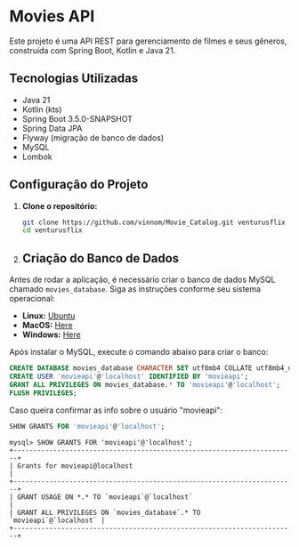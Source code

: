 # Movies API

Este projeto é uma API REST para gerenciamento de filmes e seus gêneros, construída com Spring Boot, Kotlin e Java 21.

## Tecnologias Utilizadas

- Java 21
- Kotlin (kts)
- Spring Boot 3.5.0-SNAPSHOT
- Spring Data JPA
- Flyway (migração de banco de dados)
- MySQL
- Lombok

## Configuração do Projeto

1. **Clone o repositório:**
   ```bash
   git clone https://github.com/vinnom/Movie_Catalog.git venturusflix
   cd venturusflix
   ```
2. ## Criação do Banco de Dados

Antes de rodar a aplicação, é necessário criar o banco de dados MySQL chamado `movies_database`. Siga as instruções
conforme seu sistema operacional:

- **Linux:** [Ubuntu](https://documentation.ubuntu.com/server/how-to/databases/install-mysql/index.html)
- **MacOS:** [Here](https://dev.mysql.com/doc/refman/8.4/en/macos-installation.html)
- **Windows:** [Here](https://dev.mysql.com/doc/refman/8.4/en/windows-installation.html)

Após instalar o MySQL, execute o comando abaixo para criar o banco:

```sql
CREATE DATABASE movies_database CHARACTER SET utf8mb4 COLLATE utf8mb4_unicode_ci;
CREATE USER 'movieapi'@'localhost' IDENTIFIED BY 'movieapi';
GRANT ALL PRIVILEGES ON movies_database.* TO 'movieapi'@'localhost';
FLUSH PRIVILEGES;
```

Caso queira confirmar as info sobre o usuário "movieapi":
```sql
SHOW GRANTS FOR 'movieapi'@'localhost';
```
```plaintext
mysql> SHOW GRANTS FOR 'movieapi'@'localhost';
+-----------------------------------------------------------------------+
| Grants for movieapi@localhost                                         |
+-----------------------------------------------------------------------+
| GRANT USAGE ON *.* TO `movieapi`@`localhost`                          |
| GRANT ALL PRIVILEGES ON `movies_database`.* TO `movieapi`@`localhost` |
+-----------------------------------------------------------------------+
```